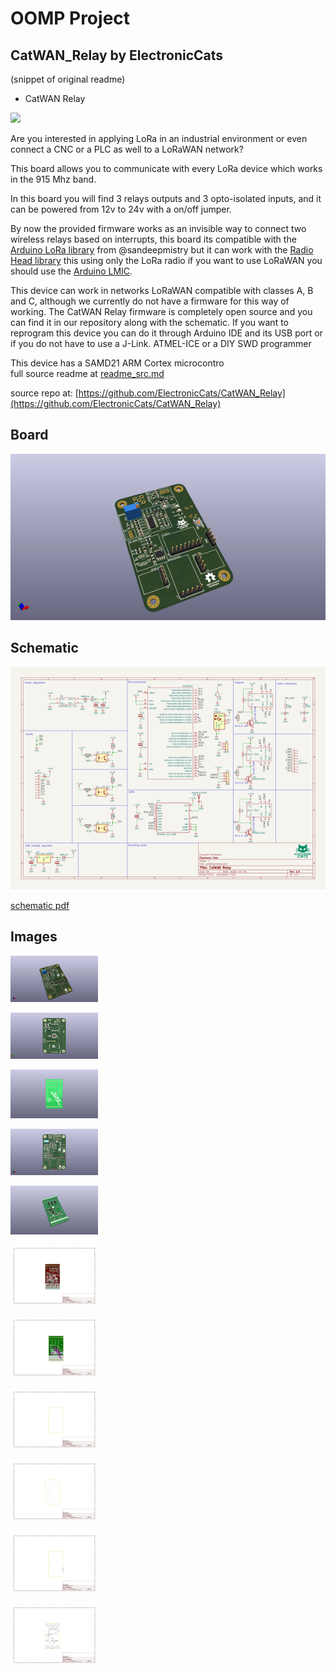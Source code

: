# OOMP Project  
## CatWAN_Relay  by ElectronicCats  
  
(snippet of original readme)  
  
- CatWAN Relay  
  
  
<a href="https://electroniccats.com/store/catwan-relay-board/">  
  <img src="https://electroniccats.com/wp-content/uploads/badge_store.png" height="104" />  
</a>  
  
Are you interested in applying LoRa in an industrial environment or even connect a CNC or a PLC as well to a LoRaWAN network?   
  
This board allows you to communicate with every LoRa device which works in the 915 Mhz band.  
  
In this board you will find 3 relays outputs and 3 opto-isolated inputs, and it can be powered from 12v to 24v with a on/off jumper.  
  
By now the provided firmware works as an invisible way to connect two wireless relays based on interrupts, this board its compatible with the [Arduino LoRa library](https://github.com/sandeepmistry/arduino-LoRa) from @sandeepmistry but it can work with the [Radio Head library](https://www.airspayce.com/mikem/arduino/RadioHead/) this using only the LoRa radio if you want to use LoRaWAN you should use the [Arduino LMIC](https://github.com/matthijskooijman/arduino-lmic/tree/non-avr-printf).  
  
This device can work in networks LoRaWAN compatible with classes A, B and C, although we currently do not have a firmware for this way of working. The CatWAN Relay firmware is completely open source and you can find it in our repository along with the schematic. If you want to reprogram this device you can do it through Arduino IDE and its USB port or if you do not have to use a J-Link. ATMEL-ICE or a DIY SWD programmer  
  
This device has a SAMD21 ARM Cortex microcontro  
  full source readme at [readme_src.md](readme_src.md)  
  
source repo at: [https://github.com/ElectronicCats/CatWAN_Relay](https://github.com/ElectronicCats/CatWAN_Relay)  
## Board  
  
[![working_3d.png](working_3d_600.png)](working_3d.png)  
## Schematic  
  
[![working_schematic.png](working_schematic_600.png)](working_schematic.png)  
  
[schematic pdf](working_schematic.pdf)  
## Images  
  
[![working_3d.png](working_3d_140.png)](working_3d.png)  
  
[![working_3d_back.png](working_3d_back_140.png)](working_3d_back.png)  
  
[![working_3D_bottom.png](working_3D_bottom_140.png)](working_3D_bottom.png)  
  
[![working_3d_front.png](working_3d_front_140.png)](working_3d_front.png)  
  
[![working_3D_top.png](working_3D_top_140.png)](working_3D_top.png)  
  
[![working_assembly_page_01.png](working_assembly_page_01_140.png)](working_assembly_page_01.png)  
  
[![working_assembly_page_02.png](working_assembly_page_02_140.png)](working_assembly_page_02.png)  
  
[![working_assembly_page_03.png](working_assembly_page_03_140.png)](working_assembly_page_03.png)  
  
[![working_assembly_page_04.png](working_assembly_page_04_140.png)](working_assembly_page_04.png)  
  
[![working_assembly_page_05.png](working_assembly_page_05_140.png)](working_assembly_page_05.png)  
  
[![working_assembly_page_06.png](working_assembly_page_06_140.png)](working_assembly_page_06.png)  
